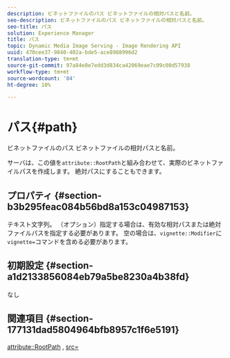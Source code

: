 ```yaml
---
description: ビネットファイルのパス ビネットファイルの相対パスと名前。
seo-description: ビネットファイルのパス ビネットファイルの相対パスと名前。
seo-title: パス
solution: Experience Manager
title: パス
topic: Dynamic Media Image Serving - Image Rendering API
uuid: 470cee37-9840-402a-bde5-ace8988996d2
translation-type: tm+mt
source-git-commit: 97a84e8e7edd3d834ca42069eae7c09c00d57938
workflow-type: tm+mt
source-wordcount: '84'
ht-degree: 10%

---
```



# パス{#path}

ビネットファイルのパス ビネットファイルの相対パスと名前。

サーバは、この値を`attribute::RootPath`と組み合わせて、実際のビネットファイルパスを作成します。 絶対パスにすることもできます。

## プロパティ {#section-b3b295feac084b56bd8a153c04987153}

テキスト文字列。 （オプション）指定する場合は、有効な相対パスまたは絶対ファイルパスを指定する必要があります。 空の場合は、`vignette::Modifier`に`vignette=`コマンドを含める必要があります。

## 初期設定 {#section-a1d2133856084eb79a5be8230a4b38fd}

なし

## 関連項目 {#section-177131dad5804964bfb8957c1f6e5191}

[attribute::RootPath](../../../../../ir-api/material-cat/image-rendering-api-ref/c-ir-material-catalog/c-ir-attributes-reference/r-ir-rootpath.md#reference-a4d7c96b62e14fcbad1740c702f160f3) ,  [src=](../../../../../ir-api/http-protocol/image-rendering-api-ref/c-ir-http-protocol-ref/c-ir-http-protocol-command-reference/r-ir-src.md#reference-62c98abad22149d68d405ed6aaff8272)

